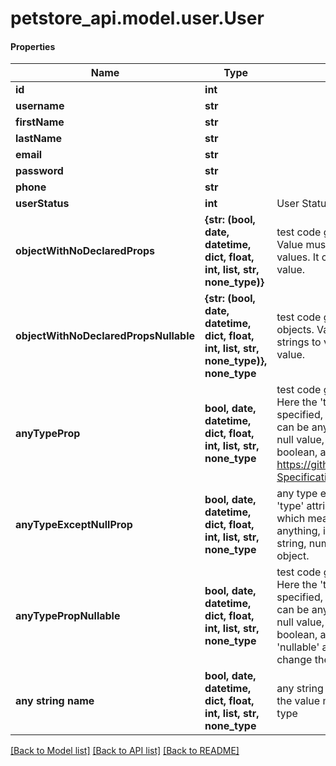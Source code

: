 # petstore_api.model.user.User

#### Properties
Name | Type | Description | Notes
------------ | ------------- | ------------- | -------------
**id** | **int** |  | [optional] 
**username** | **str** |  | [optional] 
**firstName** | **str** |  | [optional] 
**lastName** | **str** |  | [optional] 
**email** | **str** |  | [optional] 
**password** | **str** |  | [optional] 
**phone** | **str** |  | [optional] 
**userStatus** | **int** | User Status | [optional] 
**objectWithNoDeclaredProps** | **{str: (bool, date, datetime, dict, float, int, list, str, none_type)}** | test code generation for objects Value must be a map of strings to values. It cannot be the &#x27;null&#x27; value. | [optional] 
**objectWithNoDeclaredPropsNullable** | **{str: (bool, date, datetime, dict, float, int, list, str, none_type)}, none_type** | test code generation for nullable objects. Value must be a map of strings to values or the &#x27;null&#x27; value. | [optional] 
**anyTypeProp** | **bool, date, datetime, dict, float, int, list, str, none_type** | test code generation for any type Here the &#x27;type&#x27; attribute is not specified, which means the value can be anything, including the null value, string, number, boolean, array or object. See https://github.com/OAI/OpenAPI-Specification/issues/1389 | [optional] 
**anyTypeExceptNullProp** | **bool, date, datetime, dict, float, int, list, str, none_type** | any type except &#x27;null&#x27; Here the &#x27;type&#x27; attribute is not specified, which means the value can be anything, including the null value, string, number, boolean, array or object. | [optional] 
**anyTypePropNullable** | **bool, date, datetime, dict, float, int, list, str, none_type** | test code generation for any type Here the &#x27;type&#x27; attribute is not specified, which means the value can be anything, including the null value, string, number, boolean, array or object. The &#x27;nullable&#x27; attribute does not change the allowed values. | [optional] 
**any string name** | **bool, date, datetime, dict, float, int, list, str, none_type** | any string name can be used but the value must be the correct type | [optional]

[[Back to Model list]](../../README.md#documentation-for-models) [[Back to API list]](../../README.md#documentation-for-api-endpoints) [[Back to README]](../../README.md)

